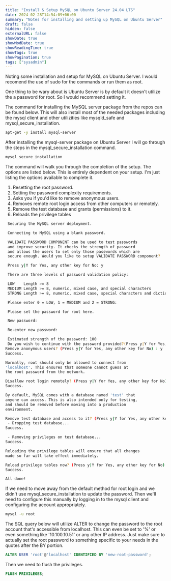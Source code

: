 ```yaml
---
title: "Install & Setup MySQL on Ubuntu Server 24.04 LTS"
date: 2024-02-28T14:54:09+06:00
summary: "Notes for installing and setting up MySQL on Ubuntu Server"
draft: false
hidden: false
externalURL: false
showDate: true
showModDate: true
showReadingTime: true
showTags: true
showPagination: true
tags: ["sysadmin"]
---
```


Noting some installation and setup for MySQL on Ubuntu Server. I would
recomend the use of sudo for the commands or run them as root.

One thing to be wary about is Ubuntu Server is by default it doesn't utilize
the a password for root. So I would recommend setting it.

The command for installing the MySQL server package from the repos
can be found below. This will also install most of the needed packages
including the mysql client and other utilizities like mysqld_safe and
mysql_secure_installation.

```sh
apt-get -y install mysql-server
```

After installing the mysql-server package on Ubuntu Server I will go
through the steps in the mysql_secure_installation command.

```sh
mysql_secure_installation
```

The command will walk you through the completion of the setup. The
options are listed below. This is entirely dependent on your setup. I'm
just listing the options available to complete it.

1. Resetting the root password.
2. Setting the password complexity requirements.
3. Asks you if you'd like to remove anonymous users.
4. Removes remote root login access from other computers or remotely.
5. Remove the test database and grants (permissions) to it.
6. Reloads the privilege tables

```sh
 Securing the MySQL server deployment.

 Connecting to MySQL using a blank password.

 VALIDATE PASSWORD COMPONENT can be used to test passwords
 and improve security. It checks the strength of password
 and allows the users to set only those passwords which are
 secure enough. Would you like to setup VALIDATE PASSWORD component?

 Press y|Y for Yes, any other key for No: y

 There are three levels of password validation policy:

 LOW    Length >= 8
 MEDIUM Length >= 8, numeric, mixed case, and special characters
 STRONG Length >= 8, numeric, mixed case, special characters and dictionary file

 Please enter 0 = LOW, 1 = MEDIUM and 2 = STRONG: 

 Please set the password for root here.

 New password: 

 Re-enter new password: 

 Estimated strength of the password: 100 
 Do you wish to continue with the password provided?(Press y|Y for Yes, any other key for No) : y
Remove anonymous users? (Press y|Y for Yes, any other key for No) : y
Success.

Normally, root should only be allowed to connect from
'localhost'. This ensures that someone cannot guess at
the root password from the network.

Disallow root login remotely? (Press y|Y for Yes, any other key for No) : y
Success.

By default, MySQL comes with a database named 'test' that
anyone can access. This is also intended only for testing,
and should be removed before moving into a production
environment.

Remove test database and access to it? (Press y|Y for Yes, any other key for No) : y
 - Dropping test database...
Success.

 - Removing privileges on test database...
Success.

Reloading the privilege tables will ensure that all changes
made so far will take effect immediately.

Reload privilege tables now? (Press y|Y for Yes, any other key for No) : y
Success.

All done! 
```

If we need to move away from the default method for root login and we
didn't use mysql_secure_installation to update the password. Then we'll
need to configure this manually by logging in to the mysql client 
and configuring the account appropriately.

```sh
mysql -u root
```

The SQL query below will utilize ALTER to change the password to the
root account that's accessible from localhost. This can even be set to
'%' or even something like '10.100.10.51' or any other IP address. Just
make sure to actually set the root password to something specific to
your needs in the quotes after the BY portion.

```sql
ALTER USER 'root'@'localhost' IDENTIFIED BY 'new-root-password';
```

Then we need to flush the privileges.

```sql
FLUSH PRIVILEGES;
```